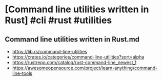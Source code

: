 # [Command line utilities written in Rust] #cli #rust #utilities

## Command line utilities written in Rust.md

- https://lib.rs/command-line-utilities
- https://crates.io/categories/command-line-utilities?sort=alpha 
- https://rustrepo.com/catalog/rust-command-line_newest_1
- https://awesomeopensource.com/project/learn-anything/command-line-tools

